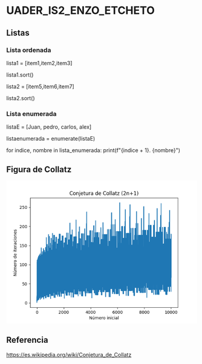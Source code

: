 # UADER_IS2_ENZO_ETCHETO

## Listas 

### Lista ordenada

lista1 = [item1,item2,item3]

lista1.sort()

lista2 = [item5,item6,item7]

lista2.sort()

### Lista enumerada 

listaE = [Juan, pedro, carlos, alex] 

listaenumerada = enumerate(listaE)

for indice, nombre in lista_enumerada:
    print(f"{indice + 1}. {nombre}")

## Figura de Collatz
![Seciencia de Collatz](src/Figure_1.png)

## Referencia
https://es.wikipedia.org/wiki/Conjetura_de_Collatz


